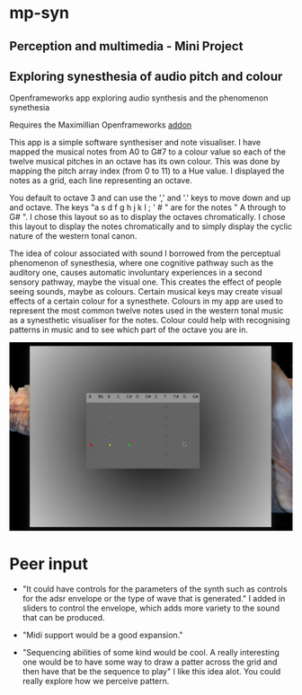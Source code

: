 # mp-syn
## Perception and multimedia - Mini Project
## Exploring synesthesia of audio pitch and colour

Openframeworks app exploring audio synthesis and the phenomenon synethesia

Requires the Maximillian Openframeworks [addon](https://github.com/micknoise/Maximilian)

This app is a simple software synthesiser and note visualiser. I have mapped the musical notes from A0 to G#7 to a colour value so each of the twelve musical pitches in an octave has its own colour. This was done by mapping the pitch array index (from 0 to 11) to a Hue value. I displayed the notes as a grid, each line representing an octave. 

You default to octave 3 and can use the ',' and '.' keys to move down and up and octave. The keys "a s d f g h j k l ; ' # " are for the notes " A through to G# ". I chose this layout so as to display the octaves chromatically. I chose this layout to display the notes chromatically and to simply display the cyclic nature of the western tonal canon. 

The idea of colour associated with sound I borrowed from the perceptual phenomenon of synesthesia, where one cognitive pathway such as the auditory one, causes automatic involuntary experiences in a second sensory pathway, maybe the visual one. This creates the effect of people seeing sounds, maybe as colours. Certain musical keys may create visual effects of a certain colour for a synesthete. Colours in my app are used to represent the most common twelve notes used in the western tonal music as a synesthetic visualiser for the notes. Colour could help with recognising patterns in music and to see which part of the octave you are in. 

![Interface image ](https://github.com/C1harlieL/mp-syn/blob/master/interface.jpeg)

# Peer input

- "It could have controls for the parameters of the synth such as controls for the adsr envelope or the type of wave that is generated."
  I added in sliders to control the envelope, which adds more variety to the sound that can be produced.

- "Midi support would be a good expansion."

- "Sequencing abilities of some kind would be cool. A really interesting one would be to have some way to draw a patter across the grid and then have that be the sequence to play"
   I like this idea alot. You could really explore how we perceive pattern.
